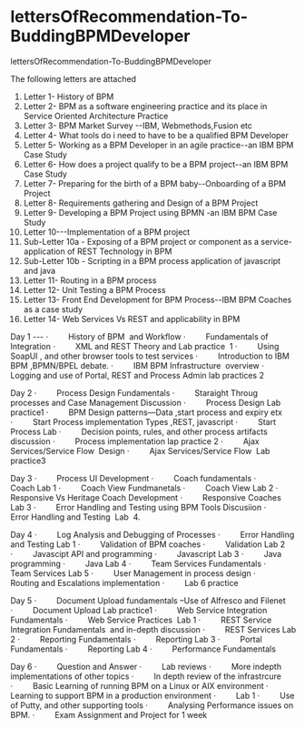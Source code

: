 # lettersOfRecommendation-To-BuddingBPMDeveloper
lettersOfRecommendation-To-BuddingBPMDeveloper

The following letters are attached 
 
1.  Letter 1- History of BPM
2.  Letter 2- BPM as a software engineering practice and its place in Service Oriented Architecture Practice
3.  Letter 3- BPM Market Survey --IBM, Webmethods,Fusion etc
4.  Letter 4- What tools do i need to have to be a qualified BPM Developer
5.  Letter 5- Working as a BPM Developer in an agile practice--an IBM BPM Case Study
6.  Letter 6- How does a project qualify to be a BPM project--an IBM BPM Case Study
7.  Letter 7- Preparing for the birth of a BPM baby--Onboarding of a BPM Project
6.  Letter 8- Requirements gathering  and Design of a BPM Project
7.  Letter 9- Developing  a BPM Project using BPMN -an IBM BPM Case Study
8.  Letter 10---Implementation of a BPM project
9.  Sub-Letter 10a - Exposing of a BPM project  or component as a service-application of REST Technology in BPM
10. Sub-Letter 10b - Scripting  in a BPM process application of javascript and java
11.  Letter 11-  Routing in a BPM process
12.  Letter 12-   Unit Testing a BPM Process
13.  Letter 13-   Front End Development for BPM Process--IBM BPM Coaches as a case study 
14.  Letter 14- Web Services Vs REST and applicability in BPM



Day 1 ---
·         History of BPM  and Workflow
·         Fundamentals of Integration
·         XML and REST Theory and Lab practice  1
·         Using SoapUI , and other browser tools to test services
·         Introduction to IBM BPM ,BPMN/BPEL debate.
·         IBM BPM Infrastructure  overview
·         Logging and use of Portal, REST and Process Admin lab practices 2


Day 2 
·         Process Design Fundamentals
·         Staraight Throug processes and Case Management Discussion 
·         Process Design Lab practice1
·         BPM Design patterns—Data ,start process and expiry etx
·         Start Process implementation Types ,REST, javascript
·         Start Process Lab 
·         Decision points, rules, and other process artifacts discussion 
·         Process implementation lap practice 2
·         Ajax Services/Service Flow  Design 
·         Ajax Services/Service Flow  Lab practice3 


Day 3
·         Process UI Development
·         Coach fundamentals 
·         Coach Lab 1
·         Coach View Fundmanetals 
·         Coach View Lab 2
·         Responsive Vs Heritage Coach Development
·         Responsive Coaches Lab 3
·         Error Handling and Testing using BPM Tools Discusiion
·         Error Handling and Testing  Lab  4.



Day 4
·         Log Analysis and Debugging of Processes
·         Error Handling and Testing Lab 1
·         Validation of BPM coaches
·         Validation Lab 2
·         Javascipt API and programming
·         Javascript Lab 3
·         Java  programming 
·         Java Lab 4
·         Team Services Fundamentals 
·         Team Services Lab 5
·         User Management in process design 
·         Routing and Escalations implementation
·         Lab 6 practice 



Day 5 
·         Document Upload fundamentals –Use of Alfresco and Filenet
·         Document Upload Lab practice1
·         Web Service Integration Fundamentals 
·         Web Service Practices  Lab 1
·         REST Service Integration Fundamentals  and in-depth discussion
·         REST Services Lab 2
·         Reporting Fundamentals 
·         Reporting Lab 3
·         Portal Fundamentals 
·         Reporting Lab 4
·         Performance Fundamentals 




Day 6
·         Question and Answer 
·         Lab reviews 
·         More indepth  implementations of other topics
·         In depth review of the infrastrcure
·         Basic Learning of running BPM on a Linux or AIX environment
·         Learning to support BPM in a production environment
·         Lab 1 
·         Use of Putty, and other supporting tools 
·         Analysing Performance issues on BPM.
·         Exam Assignment and Project for 1 week
